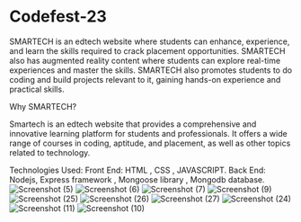 # Codefest-23

SMARTECH is an edtech website where students can enhance, experience, and learn the skills required to crack placement opportunities. SMARTECH also has augmented reality content where students can explore real-time experiences and master the skills. SMARTECH also promotes students to do coding and build projects relevant to it, gaining hands-on experience and practical skills.

Why SMARTECH?

Smartech is an edtech website that provides a comprehensive and innovative learning platform for students and professionals. It offers a wide range of courses in coding, aptitude, and placement, as well as other topics related to technology.

Technologies Used:
Front End: HTML , CSS , JAVASCRIPT.
Back End: Nodejs, Express framework , Mongoose library , Mongodb database. 
![Screenshot (5)](https://user-images.githubusercontent.com/117559736/225116778-3ff4fc7f-7430-4d65-84b6-812edd79ff04.png)
![Screenshot (6)](https://user-images.githubusercontent.com/117559736/225116966-7de8353a-37f5-4cc4-a64b-0975ab7a57be.png)
![Screenshot (7)](https://user-images.githubusercontent.com/117559736/225117042-6e2a7d2b-74ef-46b9-a4d3-f4b4bf3bd580.png)
![Screenshot (9)](https://user-images.githubusercontent.com/117559736/225117076-5c7d6162-f741-4d7e-ad0a-3e441b5af76f.png)
![Screenshot (25)](https://user-images.githubusercontent.com/117559736/225117781-643fb6c9-8a1a-4be7-b469-27c197484bac.png)
![Screenshot (26)](https://user-images.githubusercontent.com/117559736/225117784-f7957ef2-d26d-48ee-8480-1fbb5a5de2c1.png)
![Screenshot (27)](https://user-images.githubusercontent.com/117559736/225117787-0b5e1586-2f68-4a04-8fb2-7eede0405721.png)
![Screenshot (24)](https://user-images.githubusercontent.com/117559736/225117790-c28f2a63-0e13-46a8-a186-420bc9d9fa4b.png)
![Screenshot (11)](https://user-images.githubusercontent.com/117559736/225117888-db12f773-d9c6-4bd8-85f4-e47172840fcc.png)
![Screenshot (10)](https://user-images.githubusercontent.com/117559736/225117921-4316d05f-f50f-40b6-bb62-993ad70654a7.png)


